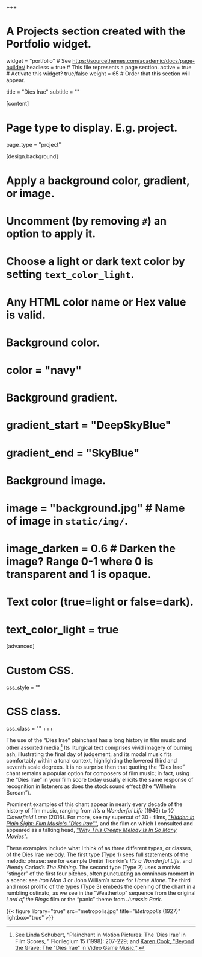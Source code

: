 +++
# A Projects section created with the Portfolio widget.
widget = "portfolio"  # See https://sourcethemes.com/academic/docs/page-builder/
headless = true  # This file represents a page section.
active = true  # Activate this widget? true/false
weight = 65  # Order that this section will appear.

title = "Dies Irae"
subtitle = ""

[content]
  # Page type to display. E.g. project.
  page_type = "project"
  
[design.background]
  # Apply a background color, gradient, or image.
  #   Uncomment (by removing `#`) an option to apply it.
  #   Choose a light or dark text color by setting `text_color_light`.
  #   Any HTML color name or Hex value is valid.
  
  # Background color.
  # color = "navy"
  
  # Background gradient.
  # gradient_start = "DeepSkyBlue"
  # gradient_end = "SkyBlue"
  
  # Background image.
  # image = "background.jpg"  # Name of image in `static/img/`.
  # image_darken = 0.6  # Darken the image? Range 0-1 where 0 is transparent and 1 is opaque.

  # Text color (true=light or false=dark).
  # text_color_light = true  
  
[advanced]
 # Custom CSS. 
 css_style = ""
 
 # CSS class.
 css_class = ""
+++

The use of the “Dies Irae” plainchant has a long history in film music and other assorted media.[^1] Its liturgical text comprises vivid imagery of burning ash, illustrating the final day of judgement, and its modal music fits comfortably within a tonal context, highlighting the lowered third and seventh scale degrees. It is no surprise then that quoting the “Dies Irae” chant remains a popular option for composers of film music; in fact, using the “Dies Irae” in your film score today usually ellicits the same response of recognition in listeners as does the stock sound effect (the “Wilhelm Scream”).

Prominent examples of this chant appear in nearly every decade of the history of film music, ranging from _It’s a Wonderful Life_ (1946) to _10 Cloverfield Lane_ (2016). For more, see my supercut of 30+ films, <a href="https://www.youtube.com/watch?v=GLGa6vfDTIM&t=28s">"_Hidden in Plain Sight: Film Music's "Dies Irae"_"</a>, and the film on which I consulted and appeared as a talking head, <a href="https://www.youtube.com/watch?v=-3-bVRYRnSM&t=128s">"_Why This Creepy Melody Is In So Many Movies_"</a>.

These examples include what I think of as three different types, or classes, of the Dies Irae melody. The first type (Type 1) sees full statements of the melodic phrase: see for example Dmitri Tiomkin’s _It’s a Wonderful Life_, and Wendy Carlos’s _The Shining_. The second type (Type 2) uses a motivic “stinger” of the first four pitches, often punctuating an omninous moment in a scene: see _Iron Man 3_ or John William’s score for _Home Alone_. The third and most prolific of the types (Type 3) embeds the opening of the chant in a rumbling ostinato, as we see in the “Weathertop” sequence from the original _Lord of the Rings_ film or the “panic” theme from _Jurassic Park_.

[^1]: See Linda Schubert, “Plainchant in Motion Pictures: The ‘Dies Irae’ in Film Scores, ” Florilegium 15 (1998): 207-229; 
and <a href="https://soundstudiesblog.com/2017/12/18/beyond-the-grave-the-dies-irae-in-video-game-music/">Karen Cook, "Beyond the Grave: The "Dies Irae" in Video Game Music,"</a>.

{{< figure library="true" src="metropolis.jpg" title="_Metropolis_ (1927)" lightbox="true" >}}
